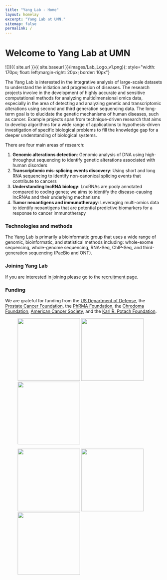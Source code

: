 ```yaml
---
title: "Yang Lab - Home"
layout: homelay
excerpt: "Yang Lab at UMN."
sitemap: false
permalink: /
---
```


# Welcome to Yang Lab at UMN


![]({{ site.url }}{{ site.baseurl }}/images/Lab_Logo_v1.png){: style="width: 170px; float: left;margin-right: 20px; border: 10px"}


The Yang Lab is interested in the integrative analysis of large-scale datasets to understand the initiation and progression of diseases. The research projects involve in the development of highly accurate and sensitive computational methods for analyzing multidimensional omics data, especially in the area of detecting and analyzing genetic and transcriptomic alterations using second and third generation sequencing data. The long-term goal is to elucidate the genetic mechanisms of human diseases, such as cancer. Example projects span from technique-driven research that aims to develop algorithms for a wide range of applications to hypothesis-driven investigation of specific biological problems to fill the knowledge gap for a deeper understanding of biological systems.

There are four main areas of research:

1. **Genomic alterations detection**: Genomic analysis of DNA using high-throughput sequencing to identify genetic alterations associated with human disorders
2. **Transcriptomic mis-splicing events discovery**: Using short and long RNA sequencing to identify non-canonical splicing events that contribute to cancers
3. **Understanding lncRNA biology**: LncRNAs are pooly annotated compared to coding genes; we aims to identify the disease-causing lncRNAs and their underlying mechanisms
4. **Tumor neoantigens and immunotherapy**: Leveraging multi-omics data to identify neoantigens that are potential predictive biomarkers for a response to cancer immunotherapy

### Technologies and methods
The Yang Lab is primarily a bioinformatic group that uses a wide range of genomic, bioinformatic, and statistical methods including: whole-exome sequencing, whole-genome sequencing, RNA-Seq, ChIP-Seq, and third-generation sequencing (PacBio and ONT).

### Joining Yang Lab
If you are interested in joining please go to the [recruitment](recruitment) page.

### Funding
We are grateful for funding from the [US Department of Defense](https://cdmrp.army.mil/default), the [Prostate Cancer Foundation](https://www.pcf.org/), the [PhRMA Foundation](http://www.phrmafoundation.org/), the [Chrodoma Foundation](https://www.chordomafoundation.org/), [American Cancer Society](https://www.cancer.org/), and the [Karl R. Potach Foundation](https://karlpotachfoundation.com/).

<figure class="third">
<img src="{{ site.url }}{{ site.baseurl }}/images/logopic/Logo_CDMRP.jpeg" style="width: 200px">	<img src="{{ site.url }}{{ site.baseurl }}/images/logopic/Logo_PCF.jpg" style="width: 200px">	<img src="{{ site.url }}{{ site.baseurl }}/images/logopic/Logo_PHRMA.png" style="width: 200px">

<img src="{{ site.url }}{{ site.baseurl }}/images/logopic/Logo_Chrod.png" style="width: 200px">	<img src="{{ site.url }}{{ site.baseurl }}/images/logopic/Logo_ACS.png" style="width: 200px">	<img src="{{ site.url }}{{ site.baseurl }}/images/logopic/Logo_KRP.png" style="width: 200px">
</figure>




